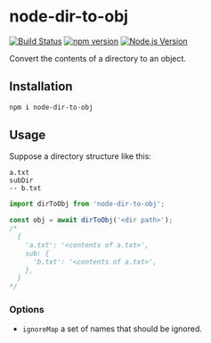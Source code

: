 # node-dir-to-obj

[![Build Status](https://github.com/mgenware/node-dir-to-obj/workflows/Build/badge.svg)](https://github.com/mgenware/node-dir-to-obj/actions)
[![npm version](https://img.shields.io/npm/v/node-dir-to-obj.svg?style=flat-square)](https://npmjs.com/package/node-dir-to-obj)
[![Node.js Version](http://img.shields.io/node/v/node-dir-to-obj.svg?style=flat-square)](https://nodejs.org/en/)

Convert the contents of a directory to an object.

## Installation

```sh
npm i node-dir-to-obj
```

## Usage

Suppose a directory structure like this:

```
a.txt
subDir
-- b.txt
```

```ts
import dirToObj from 'node-dir-to-obj';

const obj = await dirToObj('<dir path>');
/*
  {
    'a.txt': '<contents of a.txt>',
    sub: {
      'b.txt': '<contents of a.txt>',
    },
  }
*/
```

### Options

- `ignoreMap` a set of names that should be ignored.
